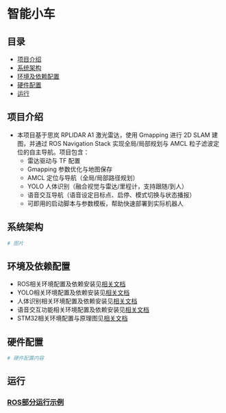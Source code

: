 # 智能小车

## 目录
* [项目介绍](#项目介绍)
* [系统架构](#系统架构)
* [环境及依赖配置](#环境及依赖配置)
* [硬件配置](#硬件配置)
* [运行](#运行)

## 项目介绍
- 本项目基于思岚 RPLIDAR A1 激光雷达，使用 Gmapping 进行 2D SLAM 建图，并通过 ROS Navigation Stack 实现全局/局部规划与 AMCL 粒子滤波定位的自主导航。项目包含：
    - 雷达驱动与 TF 配置
    - Gmapping 参数优化与地图保存
    - AMCL 定位与导航（全局/局部路径规划）
    - YOLO 人体识别（融合视觉与雷达/里程计，支持跟随/到人）
    - 语音交互导航（语音设定目标点、启停、模式切换与状态播报）
    - 可即用的启动脚本与参数模板，帮助快速部署到实际机器人


## 系统架构
```python
# 图片
```

## 环境及依赖配置
- ROS相关环境配置及依赖安装见[相关文档](https://github.com/ztChina/aidlux_work/blob/main/ros_navigation/README.md)
- YOLO相关环境配置及依赖安装见[相关文档](https://github.com/ztChina/aidlux_work/blob/main/AI_part/readme.md)
- 人体识别相关环境配置及依赖安装见[相关文档](https://github.com/ztChina/aidlux_work/blob/main/vision_part/README.md)
- 语音交互功能相关环境配置及依赖安装见[相关文档](https://github.com/ztChina/aidlux_work/tree/main/Dialog-models-and-plugins)
- STM32相关环境配置与原理图见[相关文档](https://github.com/ztChina/aidlux_work/blob/main/%E5%B5%8C%E5%85%A5%E5%BC%8F%E9%83%A8%E5%88%86/readme.md)

## 硬件配置
```python
# 硬件配置内容
```

## 运行
### [ROS部分运行示例](https://github.com/ztChina/aidlux_work/blob/main/ros_navigation/README.md#%E5%90%AF%E5%8A%A8%E7%A4%BA%E4%BE%8B)



